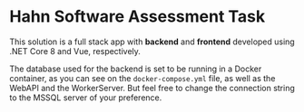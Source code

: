 # Hahn Software Assessment Task

This solution is a full stack app with **backend** and **frontend** developed using .NET Core 8 and Vue, respectively.

The database used for the backend is set to be running in a Docker container, as you can see on the `docker-compose.yml` file, as well as the WebAPI and the WorkerServer. But feel free to change the connection string to the MSSQL server of your preference.
